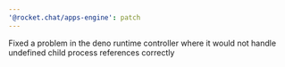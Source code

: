 ```yaml
---
'@rocket.chat/apps-engine': patch
---
```


Fixed a problem in the deno runtime controller where it would not handle undefined child process references correctly
